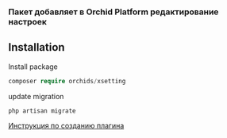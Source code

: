 ### Пакет добавляет в Orchid Platform редактирование настроек

## Installation

Install package

```php
composer require orchids/xsetting
```

update migration
```php
php artisan migrate
```

[Инструкция по созданию плагина](https://github.com/orchidcommunity/XSetting/blob/master/docs/new_package_ru.md)
 

